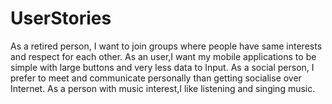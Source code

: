 # UserStories
As a retired person, I want to join groups where people have same interests and respect for each other.
As an user,I want my mobile applications to be simple with large buttons and very less data to Input.
As a social person, I prefer to meet and communicate personally than getting socialise over Internet.
As a person with music interest,I like listening and singing music.
